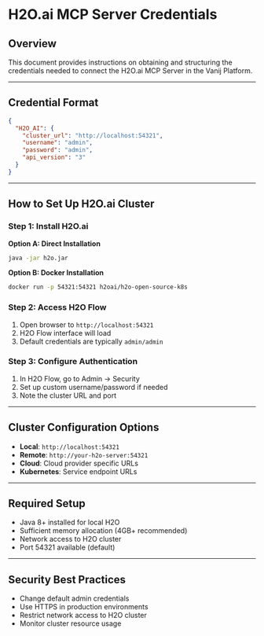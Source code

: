 # H2O.ai MCP Server Credentials

## Overview
This document provides instructions on obtaining and structuring the credentials needed to connect the H2O.ai MCP Server in the Vanij Platform.

---

## Credential Format
```json
{
  "H2O_AI": {
    "cluster_url": "http://localhost:54321",
    "username": "admin",
    "password": "admin",
    "api_version": "3"
  }
}
```

---

## How to Set Up H2O.ai Cluster

### Step 1: Install H2O.ai
**Option A: Direct Installation**
```bash
java -jar h2o.jar
```

**Option B: Docker Installation**
```bash
docker run -p 54321:54321 h2oai/h2o-open-source-k8s
```

### Step 2: Access H2O Flow
1. Open browser to `http://localhost:54321`
2. H2O Flow interface will load
3. Default credentials are typically `admin/admin`

### Step 3: Configure Authentication
1. In H2O Flow, go to Admin → Security
2. Set up custom username/password if needed
3. Note the cluster URL and port

---

## Cluster Configuration Options
- **Local**: `http://localhost:54321`
- **Remote**: `http://your-h2o-server:54321`
- **Cloud**: Cloud provider specific URLs
- **Kubernetes**: Service endpoint URLs

---

## Required Setup
- Java 8+ installed for local H2O
- Sufficient memory allocation (4GB+ recommended)
- Network access to H2O cluster
- Port 54321 available (default)

---

## Security Best Practices
- Change default admin credentials
- Use HTTPS in production environments
- Restrict network access to H2O cluster
- Monitor cluster resource usage
